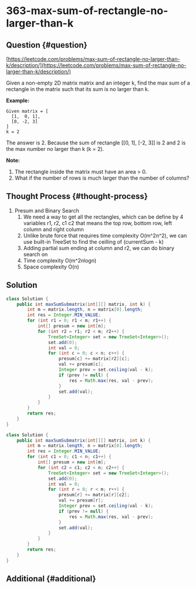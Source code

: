 # 363-max-sum-of-rectangle-no-larger-than-k

## Question {#question}

[https://leetcode.com/problems/max-sum-of-rectangle-no-larger-than-k/description/](https://leetcode.com/problems/max-sum-of-rectangle-no-larger-than-k/description/)

Given a non-empty 2D matrix matrix and an integer k, find the max sum of a rectangle in the matrix such that its sum is no larger than k.

**Example:**

```text
Given matrix = [
  [1,  0, 1],
  [0, -2, 3]
]
k = 2
```

The answer is 2. Because the sum of rectangle \[\[0, 1\], \[-2, 3\]\] is 2 and 2 is the max number no larger than k \(k = 2\).

**Note:** 

1. The rectangle inside the matrix must have an area &gt; 0.
2. What if the number of rows is much larger than the number of columns?

## Thought Process {#thought-process}

1. Presum and Binary Search
   1. We need a way to get all the rectangles, which can be define by 4 variables r1, r2, c1 c2 that means the top row, bottom row, left column and right column
   2. Unlike brute force that requires time complexity O\(m^2n^2\), we can use built-in TreeSet to find the ceilling of \(currentSum - k\)
   3. Adding partial sum ending at column and r2, we can do binary search on 
   4. Time complexity O\(m^2nlogn\)
   5. Space complexity O\(n\)

## Solution

```java
class Solution {
    public int maxSumSubmatrix(int[][] matrix, int k) {
        int m = matrix.length, n = matrix[0].length;
        int res = Integer.MIN_VALUE;
        for (int r1 = 0; r1 < m; r1++) {
            int[] presum = new int[n];
            for (int r2 = r1; r2 < m; r2++) {
                TreeSet<Integer> set = new TreeSet<Integer>();
                set.add(0);
                int val = 0;
                for (int c = 0; c < n; c++) {
                    presum[c] += matrix[r2][c];
                    val += presum[c];
                    Integer prev = set.ceiling(val - k);
                    if (prev != null) {
                        res = Math.max(res, val - prev);
                    }
                    set.add(val);
                }
            }
        }
        return res;
    }
}
```

```java
class Solution {
    public int maxSumSubmatrix(int[][] matrix, int k) {
        int m = matrix.length, n = matrix[0].length;
        int res = Integer.MIN_VALUE;
        for (int c1 = 0; c1 < n; c1++) {
            int[] presum = new int[m];
            for (int c2 = c1; c2 < n; c2++) {
                TreeSet<Integer> set = new TreeSet<Integer>();
                set.add(0);
                int val = 0;
                for (int r = 0; r < m; r++) {
                    presum[r] += matrix[r][c2];
                    val += presum[r];
                    Integer prev = set.ceiling(val - k);
                    if (prev != null) {
                        res = Math.max(res, val - prev);
                    }
                    set.add(val);
                }
            }
        }
        return res;
    }
}
```

## Additional {#additional}

